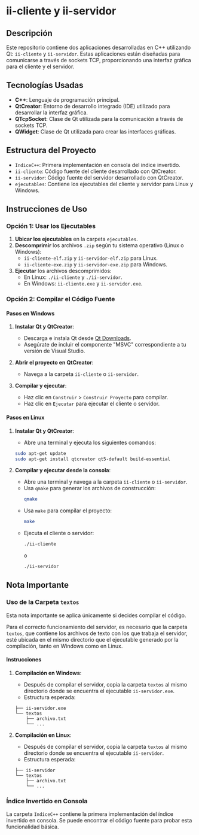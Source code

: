 # ii-cliente y ii-servidor

## Descripción

Este repositorio contiene dos aplicaciones desarrolladas en C++ utilizando Qt: `ii-cliente` y `ii-servidor`. Estas aplicaciones están diseñadas para comunicarse a través de sockets TCP, proporcionando una interfaz gráfica para el cliente y el servidor.

## Tecnologías Usadas

- **C++**: Lenguaje de programación principal.
- **QtCreator**: Entorno de desarrollo integrado (IDE) utilizado para desarrollar la interfaz gráfica.
- **QTcpSocket**: Clase de Qt utilizada para la comunicación a través de sockets TCP.
- **QWidget**: Clase de Qt utilizada para crear las interfaces gráficas.

## Estructura del Proyecto

- `IndiceC++`: Primera implementación en consola del índice invertido.
- `ii-cliente`: Código fuente del cliente desarrollado con QtCreator.
- `ii-servidor`: Código fuente del servidor desarrollado con QtCreator.
- `ejecutables`: Contiene los ejecutables del cliente y servidor para Linux y Windows.

## Instrucciones de Uso

### Opción 1: Usar los Ejecutables

1. **Ubicar los ejecutables** en la carpeta `ejecutables`.
2. **Descomprimir** los archivos `.zip` según tu sistema operativo (Linux o Windows):
    - `ii-cliente-elf.zip` y `ii-servidor-elf.zip` para Linux.
    - `ii-cliente-exe.zip` y `ii-servidor-exe.zip` para Windows.
3. **Ejecutar** los archivos descomprimidos:
    - En Linux: `./ii-cliente` y `./ii-servidor`.
    - En Windows: `ii-cliente.exe` y `ii-servidor.exe`.

### Opción 2: Compilar el Código Fuente

#### Pasos en Windows

1. **Instalar Qt y QtCreator**:
    - Descarga e instala Qt desde [Qt Downloads](https://www.qt.io/download).
    - Asegúrate de incluir el componente "MSVC" correspondiente a tu versión de Visual Studio.

2. **Abrir el proyecto en QtCreator**:
    - Navega a la carpeta `ii-cliente` o `ii-servidor`.

3. **Compilar y ejecutar**:
    - Haz clic en `Construir` > `Construir Proyecto` para compilar.
    - Haz clic en `Ejecutar` para ejecutar el cliente o servidor.

#### Pasos en Linux

1. **Instalar Qt y QtCreator**:
    - Abre una terminal y ejecuta los siguientes comandos:
    ```bash
    sudo apt-get update
    sudo apt-get install qtcreator qt5-default build-essential
    ```

3. **Compilar y ejecutar desde la consola**:
    - Abre una terminal y navega a la carpeta `ii-cliente` o `ii-servidor`.
    - Usa `qmake` para generar los archivos de construcción:
      ```bash
      qmake
      ```
    - Usa `make` para compilar el proyecto:
      ```bash
      make
      ```
    - Ejecuta el cliente o servidor:
      ```bash
      ./ii-cliente
      ```
      o
      ```bash
      ./ii-servidor
      ```

## Nota Importante

### Uso de la Carpeta `textos`

Esta nota importante se aplica únicamente si decides compilar el código.

Para el correcto funcionamiento del servidor, es necesario que la carpeta `textos`, que contiene los archivos de texto con los que trabaja el servidor, esté ubicada en el mismo directorio que el ejecutable generado por la compilación, tanto en Windows como en Linux. 

#### Instrucciones

1. **Compilación en Windows**:
    - Después de compilar el servidor, copia la carpeta `textos` al mismo directorio donde se encuentra el ejecutable `ii-servidor.exe`. 
    - Estructura esperada:
    ```
    ├── ii-servidor.exe
    └── textos
        ├── archivo.txt
        └── ...
    ```

2. **Compilación en Linux**:
    - Después de compilar el servidor, copia la carpeta `textos` al mismo directorio donde se encuentra el ejecutable `ii-servidor`. 
    - Estructura esperada:
    ```
    ├── ii-servidor
    └── textos
        ├── archivo.txt
        └── ...
    ```

### Índice Invertido en Consola

La carpeta `IndiceC++` contiene la primera implementación del índice invertido en consola. Se puede encontrar el código fuente para probar esta funcionalidad básica.

